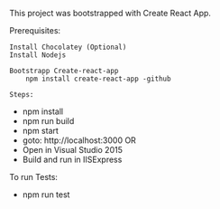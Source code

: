 This project was bootstrapped with Create React App.

Prerequisites:

    Install Chocolatey (Optional)
    Install Nodejs

    Bootstrapp Create-react-app
        npm install create-react-app -github

    Steps:

* npm install
* npm run build
* npm start
* goto: http://localhost:3000
      OR
* Open in Visual Studio 2015
* Build and run in IISExpress

To run Tests:
* npm run test
